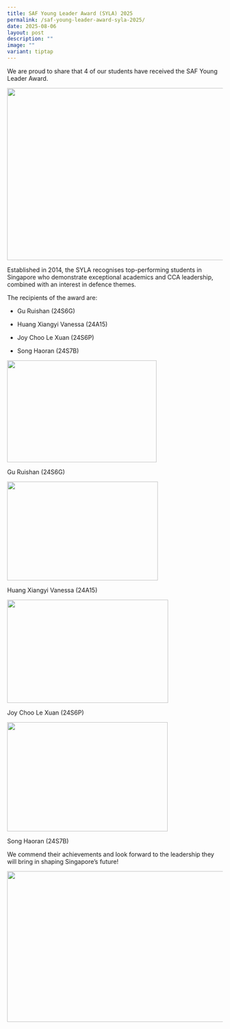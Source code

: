 ```yaml
---
title: SAF Young Leader Award (SYLA) 2025
permalink: /saf-young-leader-award-syla-2025/
date: 2025-08-06
layout: post
description: ""
image: ""
variant: tiptap
---
```

<p>We are proud to share that 4 of our students have received the SAF Young
Leader Award.</p>
<div class="isomer-image-wrapper">
<img style="margin-left:0px;margin-top:0px;" height="402" width="610" src="https://lh7-rt.googleusercontent.com/docsz/AD_4nXeaGonbKg5Ona7H2VEbPw1h4h05Ge32KkjNKmBMhR0UHAQCvm-xNNS5r4Dpc_-KKIEG6kJPi_jmA9w92eCoQJCXbAcfkJn3JU4NO4MaBfcSoBNCoDCKx5XdeJnyNW8eZZohS4h2GQ?key=QB6L0CBVj8WkbGB_dSNQqA">
</div>
<p>Established in 2014, the SYLA recognises top-performing students in Singapore
who demonstrate exceptional academics and CCA leadership, combined with
an interest in defence themes.</p>
<p>The recipients of the award are:&nbsp;&nbsp;</p>
<ul>
<li>
<p>Gu Ruishan (24S6G)</p>
</li>
</ul>
<ul>
<li>
<p>Huang Xiangyi Vanessa (24A15)</p>
</li>
</ul>
<ul>
<li>
<p>Joy Choo Le Xuan (24S6P)</p>
</li>
</ul>
<ul>
<li>
<p>Song Haoran (24S7B)</p>
</li>
</ul>
<p></p>
<div class="isomer-image-wrapper">
<img style="margin-left:0px;margin-top:0px;" height="238" width="349" src="https://lh7-rt.googleusercontent.com/docsz/AD_4nXelYfi2oAtHo7ASEZjyT90jUwqrZLw3Q3mPs8u9fZqv0TcTtWxzGPO1HtpV0W4AgBcZpMNMbhJADhcbAgeizmfVkiB420b29CsWk52NBPT5BZXaaGgW2WykeT1Wj1GQESk0AEPyeQ?key=QB6L0CBVj8WkbGB_dSNQqA">
</div>
<p>Gu Ruishan (24S6G)</p>
<div class="isomer-image-wrapper">
<img style="margin-left:0px;margin-top:0px;" height="231" width="352" src="https://lh7-rt.googleusercontent.com/docsz/AD_4nXcL1AKWxRvfA0PrJeOodKoGIf6gpzUcwhC5BDL5Inw5oNqfoSNFU8-7sUUurPuFcoMhu3P_V28hHoYDb98EzjZOzDozbZrXGSisT1LTocGCNO21a_fFNO4Cubx21YFqGGKI_-x5?key=QB6L0CBVj8WkbGB_dSNQqA">
</div>
<p>Huang Xiangyi Vanessa (24A15)</p>
<div class="isomer-image-wrapper">
<img style="margin-left:0px;margin-top:0px;" height="241" width="376" src="https://lh7-rt.googleusercontent.com/docsz/AD_4nXdWtB1V_8ix-fdql458RKKSY9Fep2s-o7cNLEMIwcH2Kj3_0L5MF733by1AKqsASZA0FKNJ5YgGUzkhmXqcY0Lw2uM6W7eSJvKZqBCD368BWfro-XohK4BIqnnX7Crou2bK4UBhpA?key=QB6L0CBVj8WkbGB_dSNQqA">
</div>
<p>Joy Choo Le Xuan (24S6P)</p>
<div class="isomer-image-wrapper">
<img style="margin-left:0px;margin-top:0px;" height="255" width="375" src="https://lh7-rt.googleusercontent.com/docsz/AD_4nXdko1qnS-cidzCdM0BpVOD_KlLQvFl4Kwp4m2JNIQN662vUMjdPBD52xE2hYfRs6tRySYddDnDcInlWqEk7Fa8qu2vEr9fAkLUy0gffCQC4Cwv6GntsZp7sjZqE3Xy_epEilDcZ6A?key=QB6L0CBVj8WkbGB_dSNQqA">
</div>
<p>Song Haoran (24S7B)</p>
<p>We commend their achievements and look forward to the leadership they
will bring in shaping Singapore’s future!</p>
<div class="isomer-image-wrapper">
<img style="margin-left:0px;margin-top:0px;" height="352" width="532" src="https://lh7-rt.googleusercontent.com/docsz/AD_4nXf7JprTGLXQHBa3XQqD06D1YACD15xuF1Nn1BbunuBd-maFU-Tnj4Bk7iNy0YflelBClkbfv5ullz41d7RQoi0MEqXNbafAFeFPKqm6slunlO6P_Axi8NdvtD53zklF52SZ1m9fTQ?key=QB6L0CBVj8WkbGB_dSNQqA">
</div>
<p>
<br>
</p>
<p></p>
<p></p>